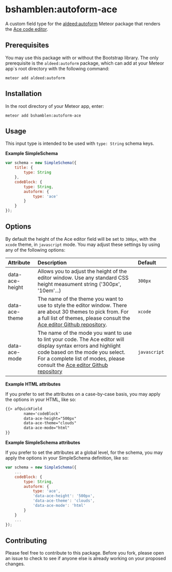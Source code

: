 # bshamblen:autoform-ace

A custom field type for the [aldeed:autoform](https://github.com/aldeed/meteor-autoform) Meteor package that renders the [Ace code editor](https://ace.c9.io).

## Prerequisites

You may use this package with or without the Bootstrap library. The only prerequisite is the `aldeed:autoform` package, which can add at your Meteor app`s root directory with the following command:

```cli
meteor add aldeed:autoform
``` 

## Installation

In the root directory of your Meteor app, enter:

```cli
meteor add bshamblen:autoform-ace
```

## Usage

This input type is intended to be used with `type: String` schema keys.

**Example SimpleSchema**

```javascript
var schema = new SimpleSchema({
	title: {
		type: String
	},
	codeBlock: {
		type: String,
		autoform: {
			type: 'ace'
		}
	}
});
```

## Options

By default the height of the Ace editor field will be set to `300px`, with the `xcode` theme, in `javascript` mode. You may adjust these settings by using any of the following options:

| Attribute       | Description | Default |
|:----------------|:------------|:--------|
| data-ace-height | Allows you to adjust the height of the editor window. Use any standard CSS height measument string ('300px', '10em'...) | `300px` |
| data-ace-theme  | The name of the theme you want to use to style the editor window. There are about 30 themes to pick from. For a full list of themes, please consult the [Ace editor Github repository](https://github.com/ajaxorg/ace/tree/master/lib/ace/theme). | `xcode` |
| data-ace-mode   | The name of the mode you want to use to lint your code. The Ace editor will display syntax errors and highlight code based on the mode you select. For a complete list of modes, please consult the [Ace editor Github repository](https://github.com/ajaxorg/ace/tree/master/lib/ace/mode) | `javascript` |

**Example HTML attributes**

If you prefer to set the attributes on a case-by-case basis, you may apply the options in your HTML, like so:

```html
{{> afQuickField
		name='codeBlock'
		data-ace-height="500px"
		data-ace-theme="clouds"
		data-ace-mode="html"
}}
```

**Example SimpleSchema attributes**

If you prefer to set the attributes at a global level, for the schema, you may apply the options in your SimpleSchema definition, like so:

```javascript
var schema = new SimpleSchema({
	...
	codeBlock: {
		type: String,
		autoform: {
			type: 'ace',
			'data-ace-height': '500px',
			'data-ace-theme': 'clouds',
			'data-ace-mode': 'html'
		}
	}
	...
});
```

## Contributing

Please feel free to contribute to this package. Before you fork, please open an issue to check to see if anyone else is already working on your proposed changes.
